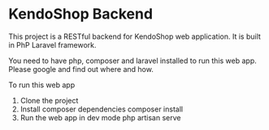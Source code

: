 KendoShop Backend
================

This project is a RESTful backend for KendoShop web application. It is built in PhP Laravel framework.

You need to have php, composer and laravel installed to run this web app. Please google and find out where and how.

To run this web app

1. Clone the project
2. Install composer dependencies
    composer install
3. Run the web app in dev mode
    php artisan serve
